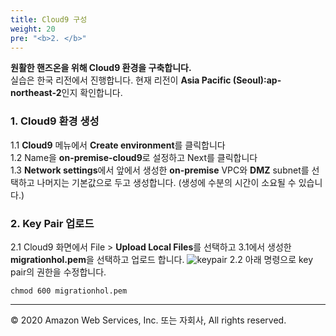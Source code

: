 ```yaml
---
title: Cloud9 구성
weight: 20
pre: "<b>2. </b>"
---
```


**원활한 핸즈온을 위해 Cloud9 환경을 구축합니다.**   
실습은 한국 리전에서 진행합니다. 현재 리전이 **Asia Pacific (Seoul):ap-northeast-2**인지 확인합니다.
 
### 1. Cloud9 환경 생성  
1.1 **Cloud9** 메뉴에서 **Create environment**를 클릭합니다  
1.2 Name을 **on-premise-cloud9**로 설정하고 Next를 클릭합니다  
1.3 **Network settings**에서 앞에서 생성한 **on-premise** VPC와 **DMZ** subnet를 선택하고 나머지는 기본값으로 두고 생성합니다. (생성에 수분의 시간이 소요될 수 있습니다.)   


### 2. Key Pair 업로드  
2.1 Cloud9 화면에서 File > **Upload Local Files**를 선택하고 3.1에서 생성한 **migrationhol.pem**을 선택하고 업로드 합니다.
![keypair](/OracleMigrationHoL/images/lab0/cloud9_upload.png#center) 
2.2 아래 명령으로 key pair의 권한을 수정합니다. 
```
chmod 600 migrationhol.pem
```


---
© 2020 Amazon Web Services, Inc. 또는 자회사, All rights reserved.

